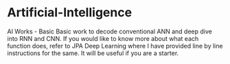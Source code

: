 # Artificial-Intelligence
AI Works - Basic
Basic work to decode conventional ANN and deep dive into RNN and CNN.
If you would like to know more about what each function does, refer to JPA Deep Learning where I have provided 
line by line instructions for the same. It will be useful if you are a starter.
